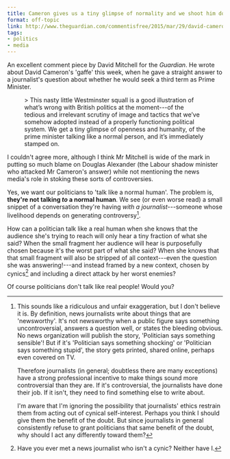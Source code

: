 ```yaml
---
title: Cameron gives us a tiny glimpse of normality and we shoot him down
format: off-topic
link: http://www.theguardian.com/commentisfree/2015/mar/29/david-cameron-third-term-declaration-election
tags:
- politics
- media
---
```


An excellent comment piece by David Mitchell for the *Guardian*. He wrote about David Cameron's 'gaffe' this week, when he gave a straight answer to a journalist's question about whether he would seek a third term as Prime Minister.

<figure class="quote">
> This nasty little Westminster squall is a good illustration of what’s wrong with British politics at the moment---of the tedious and irrelevant scrutiny of image and tactics that we’ve somehow adopted instead of a properly functioning political system. We get a tiny glimpse of openness and humanity, of the prime minister talking like a normal person, and it’s immediately stamped on.
</figure>

I couldn't agree more, although I think Mr Mitchell is wide of the mark in putting so much blame on Douglas Alexander (the Labour shadow minister who attacked Mr Cameron's answer) while not mentioning the news media's role in stoking these sorts of controversies.

Yes, we want our politicians to 'talk like a normal human'. The problem is, **they're not talking *to* a normal human**. We see (or even worse read) a small snippet of a conversation they're having *with a journalist*---someone whose livelihood depends on generating controversy[^1].

How can a politician talk like a real human when she knows that the audience she's trying to reach will only hear a tiny fraction of what she said? When the small fragment her audience will hear is purposefully chosen because it's the worst part of what she said? When she knows that that small fragment will also be stripped of all context---even the question she was answering!---and instead framed by a new context, chosen by cynics[^2] and including a direct attack by her worst enemies?

Of course politicians don't talk like real people! Would you?

[^1]: This sounds like a ridiculous and unfair exaggeration, but I don't believe it is. By definition, news journalists write about things that are 'newsworthy'. It's not newsworthy when a public figure says something uncontroversial, answers a question well, or states the bleeding obvious. No news organization will publish the story, 'Politician says something sensible'! But if it's 'Politician says something shocking' or 'Politician says something stupid', the story gets printed, shared online, perhaps even covered on TV.

    Therefore journalists (in general; doubtless there are many exceptions) have a strong professional incentive to make things sound more controversial than they are. If it's controversial, the journalists have done their job. If it isn't, they need to find something else to write about.
    
    I'm aware that I'm ignoring the possibility that journalists' ethics restrain them from acting out of cynical self-interest. Perhaps you think I should give them the benefit of the doubt. But since journalists in general consistently refuse to grant politicians that same benefit of the doubt, why should I act any differently toward them?

[^2]: Have you ever met a news journalist who isn't a cynic? Neither have I.
